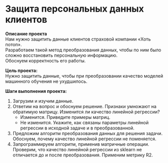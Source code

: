 # Защита персональных данных клиентов

**Описание проекта**<br>
Нам нужно защитить данные клиентов страховой компании «Хоть потоп».<br>
Разработаем такой метод преобразования данных, чтобы по ним было сложно восстановить персональную информацию. <br>
Обоснуем корректность его работы.<br>

**Цель проекта:**<br>
Нужно защитить данные, чтобы при преобразовании качество моделей машинного обучения не ухудшилось.

**Шаги выполнения проекта:**
1. Загрузим и изучим данные.
2. Ответим на вопрос и обоснуем решение.
   Признаки умножают на обратимую матрицу. 
   Изменится ли качество линейной регрессии? 
   - Изменится. Приведите примеры матриц.
   - Не изменится. Укажите, как связаны параметры линейной регрессии в исходной задаче и в преобразованной.
3. Предложим алгоритм преобразования данных для решения задачи. Обоснуем, почему качество линейной регрессии не поменяется.
4. Запрограммируем алгоритм, применив матричные операции. Проверим, что качество линейной регрессии из sklearn не отличается до и после преобразования. Применим метрику R2.





